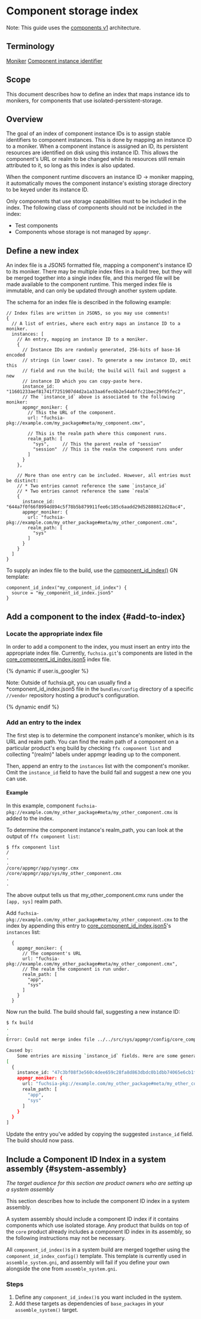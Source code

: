 # Component storage index

<!-- TODO(fxbug,dev/77043): Update this guide for modern components -->

Note: This guide uses the [components v1](/docs/glossary/README.md#components-v1)
architecture.

## Terminology

[Moniker](/docs/glossary?style=box#moniker)
[Component instance identifier](/docs/glossary?style=box#component-instance-identifier)

## Scope

This document describes how to define an index that maps instance ids to
monikers, for components that use isolated-persistent-storage.

## Overview

The goal of an index of component instance IDs is to assign stable identifiers
to component instances. This is done by mapping an instance ID to a moniker.
When a component instance is assigned an ID, its persistent resources are
identified on disk using this instance ID. This allows the component's URL or
realm to be changed while its resources still remain attributed to it, so long
as this index is also updated.

When the component runtime discovers an instance ID -> moniker mapping, it
automatically moves the component instance's existing storage directory to be
keyed under its instance ID.

Only components that use storage capabilities must to be included in the
index. The following class of components should not be included in the
index:

* Test components
* Components whose storage is not managed by `appmgr`.

## Define a new index

An index file is a JSON5 formatted file, mapping a component's instance ID to
its moniker. There may be multiple index files in a build tree, but they will
be merged together into a single index file, and this merged file will be made
available to the component runtime. This merged index file is immutable, and
can only be updated through another system update.

The schema for an index file is described in the following example:

```json5
// Index files are written in JSON5, so you may use comments!
{
  // A list of entries, where each entry maps an instance ID to a moniker.
  instances: [
    // An entry, mapping an instance ID to a moniker.
    {
      // Instance IDs are randomly generated, 256-bits of base-16 encoded
      // strings (in lower case). To generate a new instance ID, omit this
      // field and run the build; the build will fail and suggest a new
      // instance ID which you can copy-paste here.
      instance_id: "11601233aef81741f7251907d4d2a1a33aa6fec6b2e54abffc21bec29f95fec2",
      // The `instance_id` above is associated to the following moniker:
      appmgr_moniker: {
        // This the URL of the component.
        url: "fuchsia-pkg://example.com/my_package#meta/my_component.cmx",

        // This is the realm path where this component runs.
        realm_path: [
          "sys",     // This the parent realm of "session"
          "session"  // This is the realm the component runs under
        ]
      }
    },

    // More than one entry can be included. However, all entries must be distinct:
    // * Two entries cannot reference the same `instance_id`
    // * Two entries cannot reference the same `realm`
    {
      instance_id: "644a7f0f66f8994d894c5f78b5b879911fee6c185c6aadd29d52888812d20ac4",
      appmgr_moniker: {
        url: "fuchsia-pkg://example.com/my_other_package#meta/my_other_component.cmx",
        realm_path: [
          "sys"
        ]
      }
    }
  ]
}
```

To supply an index file to the build, use the
[component_id_index()](/build/component/component_id_index.gni) GN template:

```gn
component_id_index("my_component_id_index") {
  source = "my_component_id_index.json5"
}
```

## Add a component to the index {#add-to-index}

### Locate the appropriate index file

In order to add a component to the index, you must insert an entry into the
appropriate index file. Currently, `fuchsia.git`'s components are listed in the
[core_component_id_index.json5](/src/sys/appmgr/config/core_component_id_index.json5)
index file.

{% dynamic if user.is_googler %}

Note: Outside of fuchsia.git, you can usually find a *component_id_index.json5
file in the `bundles/config` directory of a specific `//vendor` repository hosting
a product's configuration.

{% dynamic endif %}

### Add an entry to the index

The first step is to determine the component instance's moniker, which is its
URL and realm path. You can find the realm path of a component on a
particular product's eng build by checking `ffx component list` and collecting
"(realm)" labels under appmgr leading up to the component.

Then, append an entry to the `instances` list with the component's moniker.
Omit the `instance_id` field to have the build fail and suggest a new one you
can use.

#### Example

In this example, component `fuchsia-pkg://example.com/my_other_package#meta/my_other_component.cmx`
is added to the index.

To determine the component instance's realm_path, you can look at the output of
`ffx component list`:

```shell
$ ffx component list
/
.
.
/core/appmgr/app/sysmgr.cmx
/core/appmgr/app/sys/my_other_component.cmx
.
.
```

The above output tells us that my_other_component.cmx runs under the
`[app, sys]` realm path.

Add `fuchsia-pkg://example.com/my_other_package#meta/my_other_component.cmx` to
the index by appending this entry to [core_component_id_index.json5](/src/sys/appmgr/config/core_component_id_index.json5)'s
`instances` list:

```json5
  {
    appmgr_moniker: {
      // The component's URL
      url: "fuchsia-pkg://example.com/my_other_package#meta/my_other_component.cmx",
      // The realm the component is run under.
      realm_path: [
        "app",
        "sys"
      ]
    }
  }
```

Now run the build.  The build should fail, suggesting a new instance ID:

```bash
$ fx build
.
.
Error: Could not merge index file ../../src/sys/appmgr/config/core_component_id_index.json5

Caused by:
    Some entries are missing `instance_id` fields. Here are some generated IDs for you:
[
  {
    instance_id: "47c3bf08f3e560c4dee659c28fa8d863dbdc0b1dbb74065e6cb1f38441ac759c",
    appmgr_moniker: {
      url: "fuchsia-pkg://example.com/my_other_package#meta/my_other_component.cmx",
      realm_path: [
        "app",
        "sys"
      ]
    }
  }
]
```

Update the entry you've added by copying the suggested `instance_id` field. The
build should now pass.

## Include a Component ID Index in a system assembly {#system-assembly}

_The target audience for this section are product owners who are setting up a
system assembly_

This section describes how to include the component ID index in a system
assembly.

A system assembly should include a component ID index if it contains components
which use isolated storage. Any product that builds on top of the `core`
product already includes a component ID index in its assembly, so the following
instructions may not be necessary.

All `component_id_index()`s in a system build are merged together using the
`component_id_index_config()` template. This template is currently used in
`assemble_system.gni`, and assembly will fail if you define your own alongside
the one from `assemble_system.gni`.

### Steps

1. Define any `component_id_index()`s you want included in the system.
1. Add these targets as dependencies of `base_packages` in your `assemble_system()`
target.

